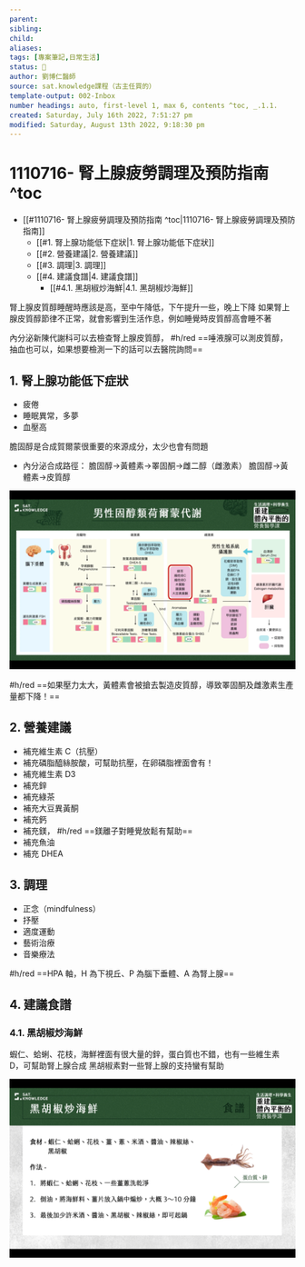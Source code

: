 ```yaml
---
parent: 
sibling: 
child: 
aliases:    
tags: [專案筆記,日常生活]
status: 🌱
author: 劉博仁醫師 
source: sat.knowledge課程（古主任買的） 
template-output: 002-Inbox
number headings: auto, first-level 1, max 6, contents ^toc, _.1.1.
created: Saturday, July 16th 2022, 7:51:27 pm
modified: Saturday, August 13th 2022, 9:18:30 pm
---
```

# 1110716- 腎上腺疲勞調理及預防指南 ^toc

- [[#1110716- 腎上腺疲勞調理及預防指南 ^toc|1110716- 腎上腺疲勞調理及預防指南]]
	- [[#1. 腎上腺功能低下症狀|1. 腎上腺功能低下症狀]]
	- [[#2. 營養建議|2. 營養建議]]
	- [[#3. 調理|3. 調理]]
	- [[#4. 建議食譜|4. 建議食譜]]
		- [[#4.1. 黑胡椒炒海鮮|4.1. 黑胡椒炒海鮮]]

腎上腺皮質醇睡醒時應該是高，至中午降低，下午提升一些，晚上下降
如果腎上腺皮質醇節律不正常，就會影響到生活作息，例如睡覺時皮質醇高會睡不著

內分泌新陳代謝科可以去檢查腎上腺皮質醇， #h/red ==唾液腺可以測皮質醇，抽血也可以，如果想要檢測一下的話可以去醫院詢問==

## 1. 腎上腺功能低下症狀
- 疲倦
- 睡眠異常，多夢
- 血壓高

膽固醇是合成賀爾蒙很重要的來源成分，太少也會有問題

- 內分泌合成路徑：
膽固醇→黃體素→睪固酮→雌二醇（雌激素）
膽固醇→黃體素→皮質醇


![01|700](https://raw.githubusercontent.com/hoonsor/upgit-Obsidian/main/2022/07/17/upgit_20220717_1658023311.png)



#h/red ==如果壓力太大，黃體素會被搶去製造皮質醇，導致睪固酮及雌激素生產量都下降！==


## 2. 營養建議
- 補充維生素 C（抗壓）
- 補充磷脂醯絲胺酸，可幫助抗壓，在卵磷脂裡面會有！
- 補充維生素 D3
- 補充鋅
- 補充綠茶
- 補充大豆異黃酮
- 補充鈣
- 補充鎂， #h/red ==鎂離子對睡覺放鬆有幫助==
- 補充魚油
- 補充 DHEA


## 3. 調理
- 正念（mindfulness）
- 抒壓
- 適度運動
- 藝術治療
- 音樂療法


#h/red ==HPA 軸，H 為下視丘、P 為腦下垂體、A 為腎上腺==


## 4. 建議食譜
### 4.1. 黑胡椒炒海鮮
蝦仁、蛤蜊、花枝，海鮮裡面有很大量的鋅，蛋白質也不錯，也有一些維生素 D，可幫助腎上腺合成
黑胡椒素對一些腎上腺的支持蠻有幫助

![01|700](https://raw.githubusercontent.com/hoonsor/upgit-Obsidian/main/2022/07/17/upgit_20220717_1658023407.png)
